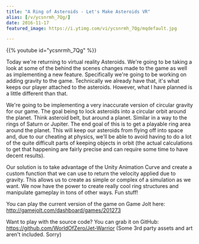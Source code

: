 ```yaml
---
title: "A Ring of Asteroids - Let's Make Asteroids VR"
alias: [/v/ycsnrmh_7Qg/]
date: 2016-11-17
featured_image: https://i.ytimg.com/vi/ycsnrmh_7Qg/mqdefault.jpg

---
```


{{% youtube id="ycsnrmh_7Qg" %}}

Today we're returning to virtual reality Asteroids. We're going to be taking a look at some of the behind the scenes changes made to the game as well as implementing a new feature. Specifically we're going to be working on adding gravity to the game. Technically we already have that, it's what keeps our player attached to the asteroids. However, what I have planned is a little different than that.

We're going to be implementing a very inaccurate version of circular gravity for our game. The goal being to lock asteroids into a circular orbit around the planet. Think asteroid belt, but around a planet. Similar in a way to the rings of Saturn or Jupiter. The end goal of this is to get a playable ring area around the planet. This will keep our asteroids from flying off into space and, due to our cheating at physics, we'll be able to avoid having to do a lot of the quite difficult parts of keeping objects in orbit (the actual calculations to get that happening are fairly precise and can require some time to have decent results).

Our solution is to take advantage of the Unity Animation Curve and create a custom function that we can use to return the velocity applied due to gravity. This allows us to create as simple or complex of a simulation as we want. We now have the power to create really cool ring structures and manipulate gameplay in tons of other ways. Fun stuff!

You can play the current version of the game on Game Jolt here: http://gamejolt.com/dashboard/games/201273

Want to play with the source code? You can grab it on GitHub: https://github.com/WorldOfZero/Jet-Warrior (Some 3rd party assets and art aren't included. Sorry)